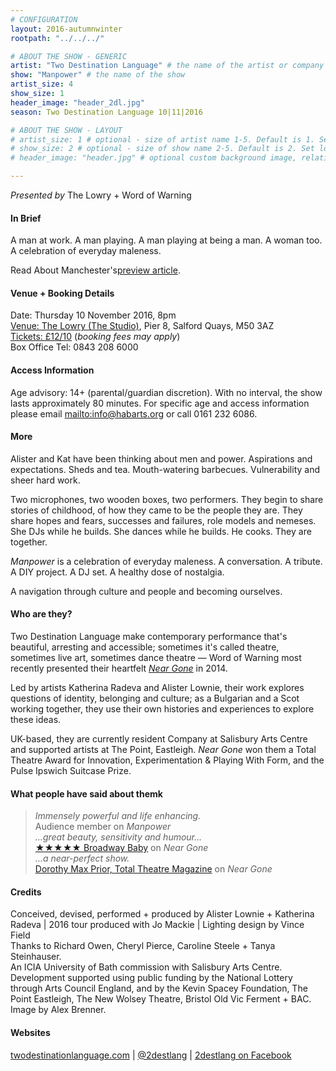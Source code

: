 ```yaml
---
# CONFIGURATION
layout: 2016-autumnwinter
rootpath: "../../../"

# ABOUT THE SHOW - GENERIC
artist: "Two Destination Language" # the name of the artist or company
show: "Manpower" # the name of the show
artist_size: 4
show_size: 1
header_image: "header_2dl.jpg"    
season: Two Destination Language 10|11|2016

# ABOUT THE SHOW - LAYOUT
# artist_size: 1 # optional - size of artist name 1-5. Default is 1. Set longer names to lower values
# show_size: 2 # optional - size of show name 2-5. Default is 2. Set longer names to lower values
# header_image: "header.jpg" # optional custom background image, relative to current page

---
```

*Presented by* The Lowry + Word of Warning          
         
#### In Brief      
A man at work. A man playing. A man playing at being a man. A woman too.<br>A celebration of everyday maleness.        
         
Read About Manchester's<a href="http://aboutmanchester.co.uk/latest/new-performance-about-men-and-power-discusses-the-rapidly-changing-landscape-of-brexit-britain" target="_blank">preview article</a>.           
           
#### Venue + Booking Details    
Date: Thursday 10 November 2016, 8pm          
<a href="http://www.thelowry.com/plan-your-visit/getting-here" target="_blank">Venue: The Lowry (The Studio)</a>, Pier 8, Salford Quays, M50 3AZ         
<a href="http://www.thelowry.com/event/manpower" target="_blank">Tickets: £12/10</a> (*booking fees may apply*)         
Box Office Tel: 0843 208 6000          
          
#### Access Information        
Age advisory: 14+ (parental/guardian discretion). With no interval, the show lasts approximately 80 minutes. For specific age and access information please email <mailto:info@habarts.org> or call 0161 232 6086.     
             
#### More         
Alister and Kat have been thinking about men and power. Aspirations and expectations. Sheds and tea. Mouth-watering barbecues. Vulnerability and sheer hard work.           
         
Two microphones, two wooden boxes, two performers. They begin to share stories of childhood, of how they came to be the people they are. They share hopes and fears, successes and failures, role models and nemeses. She DJs while he builds. She dances while he builds. He cooks. They are together.            
              
*Manpower* is a celebration of everyday maleness. A conversation. A tribute. A DIY project. A DJ set. A healthy dose of nostalgia.        
         
A navigation through culture and people and becoming ourselves.          
         
#### Who are they?        
Two Destination Language make contemporary performance that's beautiful, arresting and accessible; sometimes it's called theatre, sometimes live art, sometimes dance theatre — Word of Warning most recently presented their heartfelt [*Near Gone*](/archive/2014-spring/2destlang) in 2014.                
         
Led by artists Katherina Radeva and Alister Lownie, their work explores questions of identity, belonging and culture; as a Bulgarian and a Scot working together, they use their own histories and experiences to explore these ideas.            
          
UK-based, they are currently resident Company at Salisbury Arts Centre and supported artists at The Point, Eastleigh. *Near Gone* won them a Total Theatre Award for Innovation, Experimentation & Playing With Form, and the Pulse Ipswich Suitcase Prize.            
          
#### What people have said about themk         
>*Immensely powerful and life enhancing.*<br>Audience member on *Manpower*          
>*…great beauty, sensitivity and humour…*<br><a href="http://www.broadwaybaby.com/shows/near-gone/702154" target="_blank">★★★★★ Broadway Baby</a> on *Near Gone*            
>*…a near-perfect show.*<br><a href="http://totaltheatre.org.uk/two-destination-language-near-gone/" target="_blank">Dorothy Max Prior, Total Theatre Magazine</a> on *Near Gone*              
         
#### Credits          
Conceived, devised, performed + produced by Alister Lownie + Katherina Radeva | 2016 tour produced with Jo Mackie | Lighting design by Vince Field<br>Thanks to Richard Owen, Cheryl Pierce, Caroline Steele + Tanya Steinhauser.<br>An ICIA University of Bath commission with Salisbury Arts Centre.<br>Development supported using public funding by the National Lottery through Arts Council England, and by the Kevin Spacey Foundation, The Point Eastleigh, The New Wolsey Theatre, Bristol Old Vic Ferment + BAC. Image by Alex Brenner.                 
         
#### Websites          
<a href="http://www.twodestinationlanguage.com/?page_id=1137" target="_blank">twodestinationlanguage.com</a> | <a href="http://twitter.com/2destlang" target="_blank">@2destlang</a> | <a href="http://facebook.com/2destlang" target="_blank">2destlang on Facebook</a>
